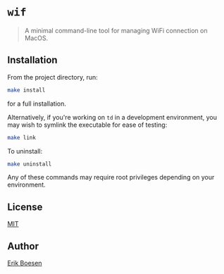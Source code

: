# `wif`
> A minimal command-line tool for managing WiFi connection on MacOS.

## Installation
From the project directory, run:
```sh
make install
```
for a full installation.

Alternatively, if you're working on `td` in a development environment, you may wish to symlink the executable for ease of testing:
```sh
make link
```
To uninstall:
```sh
make uninstall
```
Any of these commands may require root privileges depending on your environment.

## License
[MIT](LICENSE)

## Author
[Erik Boesen](https://github.com/ErikBoesen)
